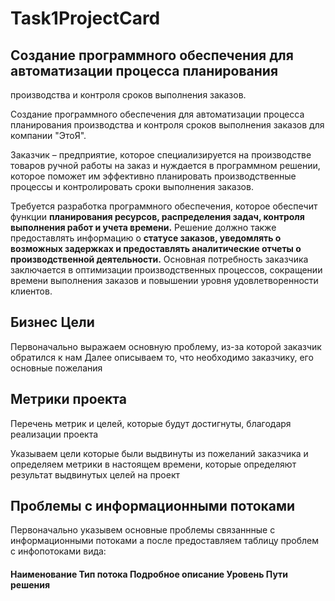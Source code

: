 # Task1ProjectCard

## Создание программного обеспечения для автоматизации процесса планирования
производства и контроля сроков выполнения заказов.


Создание программного обеспечения для автоматизации процесса
планирования производства и контроля сроков выполнения заказов для
компании "ЭтоЯ".

Заказчик – предприятие, которое специализируется на
производстве товаров ручной работы на заказ и нуждается в программном
решении, которое поможет им эффективно планировать производственные 
процессы и контролировать сроки выполнения заказов. 

Требуется разработка программного обеспечения, которое обеспечит функции <b> планирования
ресурсов, распределения задач, контроля выполнения работ и учета времени.</b>
Решение должно также предоставлять информацию о <b> статусе заказов,
уведомлять о возможных задержках и предоставлять аналитические отчеты о
производственной деятельности.</b> Основная потребность заказчика
заключается в оптимизации производственных процессов, сокращении
времени выполнения заказов и повышении уровня удовлетворенности
клиентов.



## Бизнес Цели

Первоначально выражаем основную проблему, из-за которой заказчик обратился к нам
Далее описываем то, что необходимо заказчику, его основные пожелания

## Метрики проекта

Перечень метрик и целей, которые будут достигнуты, благодаря реализации проекта

Указываем цели которые были выдвинуты из пожеланий заказчика и определяем метрики в настоящем времени, которые определяют результат выдвинутых целей на проект


## Проблемы с информационными потоками 

Первоначально указывем основные проблемы связаннные с информационными потоками а после предоставляем таблицу проблем с инфопотоками вида: 
#### Наименование Тип потока Подробное описание Уровень Пути решения
